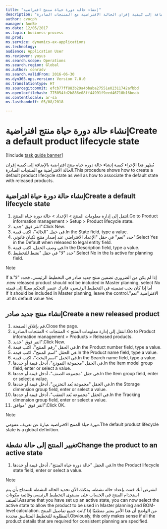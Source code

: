 ```yaml
--- 
title: "إنشاء حالة دورة حياة منتج افتراضية"
description: "يُظهر هذا الإجراء كيفية إنشاء حالة دورة حياة منتج افتراضية بالإضافة إلى كيفية إقران الحالة الافتراضية مع المنتجات الصادرة."
author: cvocph
manager: AnnBe
ms.date: 12/05/2017
ms.topic: business-process
ms.prod: 
ms.service: dynamics-ax-applications
ms.technology: 
audience: Application User
ms.reviewer: yuyus
ms.search.scope: Operations
ms.search.region: Global
ms.author: conradv
ms.search.validFrom: 2016-06-30
ms.dyn365.ops.version: Version 7.0.0
ms.translationtype: HT
ms.sourcegitcommit: efcb77ff883b29a4bbaba27551e02311742afbbd
ms.openlocfilehash: 775054fd2b886e08ff44991f9eed46710b16beab
ms.contentlocale: ar-sa
ms.lasthandoff: 05/08/2018

---
```

# <a name="create-a-default-product-lifecycle-state"></a><span data-ttu-id="cc5ab-103">إنشاء حالة دورة حياة منتج افتراضية</span><span class="sxs-lookup"><span data-stu-id="cc5ab-103">Create a default product lifecycle state</span></span>

[!include [task guide banner](../../includes/task-guide-banner.md)]

<span data-ttu-id="cc5ab-104">يُظهر هذا الإجراء كيفية إنشاء حالة دورة حياة منتج افتراضية بالإضافة إلى كيفية إقران الحالة الافتراضية مع المنتجات الصادرة.</span><span class="sxs-lookup"><span data-stu-id="cc5ab-104">This procedure shows how to create a default product lifecycle state as well as how to associate the default state with released products.</span></span>


## <a name="create-a-default-lifecycle-state"></a><span data-ttu-id="cc5ab-105">إنشاء حالة دورة حياة افتراضية</span><span class="sxs-lookup"><span data-stu-id="cc5ab-105">Create a default lifecycle state</span></span>
1. <span data-ttu-id="cc5ab-106">انتقل إلى إدارة معلومات المنتج > الإعداد > حالة دورة حياة المنتج.</span><span class="sxs-lookup"><span data-stu-id="cc5ab-106">Go to Product information management > Setup > Product lifecycle state.</span></span>
2. <span data-ttu-id="cc5ab-107">انقر فوق "جديد".</span><span class="sxs-lookup"><span data-stu-id="cc5ab-107">Click New.</span></span>
3. <span data-ttu-id="cc5ab-108">في حقل "الحالة"، اكتب قيمة.</span><span class="sxs-lookup"><span data-stu-id="cc5ab-108">In the State field, type a value.</span></span>
4. <span data-ttu-id="cc5ab-109">حدد "نعم" في حقل "الإعداد الافتراضي عند إصدار منتج لكيان قانوني‬".‬</span><span class="sxs-lookup"><span data-stu-id="cc5ab-109">Select Yes in the Default when released to legal entity field.</span></span>
5. <span data-ttu-id="cc5ab-110">في وصف الحقل، اكتب قيمة.</span><span class="sxs-lookup"><span data-stu-id="cc5ab-110">In the Description field, type a value.</span></span>
6. <span data-ttu-id="cc5ab-111">حدد "لا" في حقل "نشط للتخطيط‬".</span><span class="sxs-lookup"><span data-stu-id="cc5ab-111">Select No in the Is active for planning field.</span></span>

> [!NOTE]
> <span data-ttu-id="cc5ab-112">إذا لم يكن من الضروري تضمين منتج جديد صادر في التخطيط الرئيسي‬‏‫، فحدد "لا".</span><span class="sxs-lookup"><span data-stu-id="cc5ab-112">If a new released product should not be included in Master planning, select No.</span></span> <span data-ttu-id="cc5ab-113">أما إذا كان يجب تضمينه في التخطيط الرئيسي، فاترك عنصر التحكم معينًا إلى قيمته الافتراضية "نعم".</span><span class="sxs-lookup"><span data-stu-id="cc5ab-113">If it should be included in Master planning, leave the control at its default value Yes.</span></span>  

## <a name="create-a-new-released-product"></a><span data-ttu-id="cc5ab-114">إنشاء منتج جديد صادر</span><span class="sxs-lookup"><span data-stu-id="cc5ab-114">Create a new released product</span></span>
1. <span data-ttu-id="cc5ab-115">قم بإغلاق الصفحة.</span><span class="sxs-lookup"><span data-stu-id="cc5ab-115">Close the page.</span></span>
2. <span data-ttu-id="cc5ab-116">انتقل إلى إدارة معلومات المنتج > المنتجات > المنتجات الصادرة.</span><span class="sxs-lookup"><span data-stu-id="cc5ab-116">Go to Product information management > Products > Released products.</span></span>
3. <span data-ttu-id="cc5ab-117">انقر فوق "جديد".</span><span class="sxs-lookup"><span data-stu-id="cc5ab-117">Click New.</span></span>
4. <span data-ttu-id="cc5ab-118">في الحقل "رقم المنتج"، اكتب قيمة.</span><span class="sxs-lookup"><span data-stu-id="cc5ab-118">In the Product number field, type a value.</span></span>
5. <span data-ttu-id="cc5ab-119">في الحقل "اسم المنتج"، اكتب قيمة.</span><span class="sxs-lookup"><span data-stu-id="cc5ab-119">In the Product name field, type a value.</span></span>
6. <span data-ttu-id="cc5ab-120">في الحقل "اسم البحث‬"، اكتب قيمة.</span><span class="sxs-lookup"><span data-stu-id="cc5ab-120">In the Search name field, type a value.</span></span>
7. <span data-ttu-id="cc5ab-121">في الحقل "مجموعة النموذج"، أدخل قيمة أو حددها.</span><span class="sxs-lookup"><span data-stu-id="cc5ab-121">In the Item model group field, enter or select a value.</span></span>
8. <span data-ttu-id="cc5ab-122">في حقل "مجموعة الصنف"، أدخل قيمة أو حددها.</span><span class="sxs-lookup"><span data-stu-id="cc5ab-122">In the Item group field, enter or select a value.</span></span>
9. <span data-ttu-id="cc5ab-123">في الحقل "مجموعة بُعد التخزين"، أدخل قيمة أو حددها.</span><span class="sxs-lookup"><span data-stu-id="cc5ab-123">In the Storage dimension group field, enter or select a value.</span></span>
10. <span data-ttu-id="cc5ab-124">في الحقل "مجموعة بُعد التعقب"، أدخل قيمة أو حددها.</span><span class="sxs-lookup"><span data-stu-id="cc5ab-124">In the Tracking dimension group field, enter or select a value.</span></span>
11. <span data-ttu-id="cc5ab-125">انقر فوق "موافق".</span><span class="sxs-lookup"><span data-stu-id="cc5ab-125">Click OK.</span></span>

> [!NOTE]
> <span data-ttu-id="cc5ab-126">دورة حياة المنتج الافتراضية عبارة عن تعريف عمومي.</span><span class="sxs-lookup"><span data-stu-id="cc5ab-126">The default product lifecycle state is a global definition.</span></span>  

## <a name="change-the-product-to-an-active-state"></a><span data-ttu-id="cc5ab-127">تغيير المنتج إلى حالة نشطة</span><span class="sxs-lookup"><span data-stu-id="cc5ab-127">Change the product to an active state</span></span>
1. <span data-ttu-id="cc5ab-128">في الحقل "حالة دورة حياة المنتج"، أدخل قيمة أو حددها.</span><span class="sxs-lookup"><span data-stu-id="cc5ab-128">In the Product lifecycle state field, enter or select a value.</span></span>

> [!NOTE]
> <span data-ttu-id="cc5ab-129">لنفترض أنك قمت بإعداد حالة نشطة، يمكنك الآن تحديد الحالة النشطة للسماح بأن يتم استخدام المنتج في الحساب على مستوى التخطيط الرئيسي وقائمة مكونات الصنف.</span><span class="sxs-lookup"><span data-stu-id="cc5ab-129">Assume that you have set up an active state, you can now select the active state to allow the product to be used in Master planning and BOM-level calculation.</span></span> <span data-ttu-id="cc5ab-130">من الواضح أن هذا الأمر يعتبر منطقيًا إذا كانت جميع تفاصيل المنتج المطلوبة للتخطيط المتناسق محددة.</span><span class="sxs-lookup"><span data-stu-id="cc5ab-130">Obviously, this only makes sense if all the product details that are required for consistent planning are specified.</span></span>  


